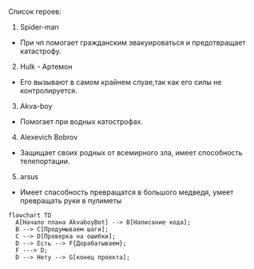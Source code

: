 
 Список героев:
1. Spider-man
- При чп помогает гражданским эвакуироваться и предотвращает катастрофу.
2. Hulk - Артемон
- Его вызывают в самом крайнем слуае,так как его силы не контролируется.
3. Akva-boy
- Помогает при водных катострофах.
4. Alexevich Bobrov
- Защищает своих родных от всемирного зла, имеет способность телепортации.
5. arsus
- Имеет спасобность превращатся в большого медведя, умеет превращать руки в пулиметы 

```mermaid
flowchart TD
  A[Начало плана AkvaboyBot] --> B[Написание кода];
  B --> С[Продумываем шаги];
  C --> D[Проверка на ошибки];
  D --> Есть --> F{Дорабатываем};
  F ---> D;
  D --> Нету --> G[конец проекта];
```
